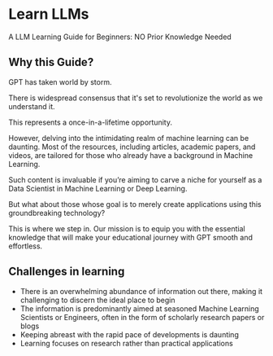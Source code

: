 # Learn LLMs

A LLM Learning Guide for Beginners: NO Prior Knowledge Needed

## Why this Guide? 

GPT has taken world by storm.

There is widespread consensus that it's set to revolutionize the world as we understand it.

This represents a once-in-a-lifetime opportunity.

However, delving into the intimidating realm of machine learning can be daunting. Most of the resources, including articles, academic papers, and videos, are tailored for those who already have a background in Machine Learning.

Such content is invaluable if you’re aiming to carve a niche for yourself as a Data Scientist in Machine Learning or Deep Learning.

But what about those whose goal is to merely create applications using this groundbreaking technology?

This is where we step in. 
Our mission is to equip you with the essential knowledge that will make your educational journey with GPT smooth and effortless.

## Challenges in learning

- There is an overwhelming abundance of information out there, making it challenging to discern the ideal place to begin
- The information is predominantly aimed at seasoned Machine Learning Scientists or Engineers, often in the form of scholarly research papers or blogs
- Keeping abreast with the rapid pace of developments is daunting
- Learning focuses on research rather than practical applications

